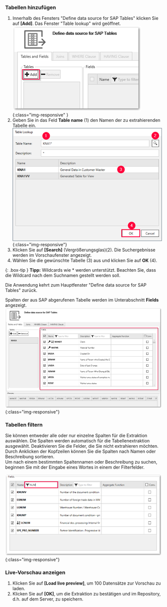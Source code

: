 ### Tabellen hinzufügen

1. Innerhalb des Fensters "Define data source for SAP Tables" klicken Sie auf **[Add]**. Das Fenster "Table lookup" wird geöffnet.
![Table-Lookup](/img/content/table/table_main-window_add.png){:class="img-responsive" }
2. Geben Sie in das Feld **Table name** (1) den Namen der zu extrahierenden Tabelle ein.
![Look-Up-Table](/img/content/table/table_look-up.png){:class="img-responsive"} <br/>
3. Klicken Sie auf **[Search]** (Vergrößerungsglas)(2).
Die Suchergebnisse werden im Vorschaufenster angezeigt.<br>
4. Wählen Sie die gewünschte Tabelle (3) aus und klicken Sie auf **OK** (4). <br>

{: .box-tip }
**Tipp:** Wildcards wie * werden unterstützt. Beachten Sie, dass die Wildcard nach dem Suchnamen gestellt werden soll.

Die Anwendung kehrt zum Hauptfenster "Define data source for SAP Tables" zurück. <br>

Spalten der aus SAP abgerufenen Tabelle werden im Unterabschnitt **Fields** angezeigt. <br>
![Table-Form](/img/content/table/table_fields_filter.png){:class="img-responsive"}<br>


### Tabellen filtern

Sie können entweder alle oder nur einzelne Spalten für die Extraktion auswählen. Die Spalten werden automatisch für die Tabellenextraktion ausgewählt. Deaktivieren Sie die Felder, die Sie nicht extrahieren möchten.<br>
Durch Anklicken der Kopfzeilen können Sie die Spalten nach Namen oder Beschreibung sortieren. <br>
Um nach einem bestimmten Spaltennamen oder Beschreibung zu suchen, beginnen Sie mit der Eingabe eines Wortes in einem der Filterfelder.<br>

![Table-Main](/img/content/table/fields_filter-search.png){:class="img-responsive"}

### Live-Vorschau anzeigen

1. Klicken Sie auf **[Load live preview]**, um 100 Datensätze zur Vorschau zu laden.
2. Klicken Sie auf **[OK]**, um die Extraktion zu bestätigen und im Repository, d.h. auf dem Server, zu speichern.

